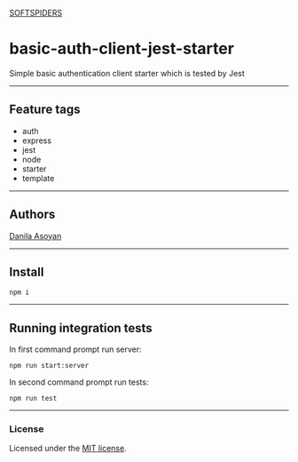 [SOFTSPIDERS](https://github.com/softspiders/softspiders)

# basic-auth-client-jest-starter

Simple basic authentication client starter which is tested by Jest

---

## Feature tags

- auth
- express
- jest
- node
- starter
- template

---

## Authors

[Danila Asoyan](https://github.com/Danilkashtan)

---

## Install

```
npm i
```

---

## Running integration tests

In first command prompt run server: 

```
npm run start:server
```

In second command prompt run tests:

```
npm run test
```

---

### License

Licensed under the [MIT license](./LICENSE). 
